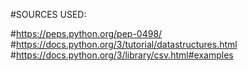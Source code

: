 #SOURCES USED:

#https://peps.python.org/pep-0498/
#https://docs.python.org/3/tutorial/datastructures.html
#https://docs.python.org/3/library/csv.html#examples

